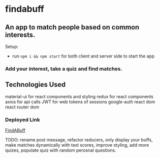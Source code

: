 # findabuff

## An app to match people based on common interests.

Setup:
- run ```npm i && npm start``` for both client and server side to start the app

### Add your interest, take a quiz and find matches.

## Technologies Used
material-ui for react components and styling
redux for react components
axios for api calls
JWT for web tokens of sessions
google-auth 
react dom
react router dom


### Deployed Link
[FindABuff](https://fortega328-findabuff.zeet.app/posts)

TODO: rename post message, refactor reducers, only display your buffs, make matches dynamically with test scores, improve styling, add more quizes, populate quiz with random perosnal questions. 